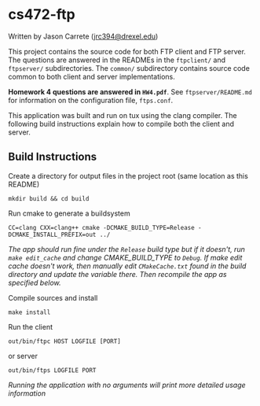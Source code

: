 cs472-ftp
=========
Written by Jason Carrete (jrc394@drexel.edu)

This project contains the source code for both FTP client and FTP server. The
questions are answered in the READMEs in the `ftpclient/` and `ftpserver/`
subdirectories. The `common/` subdirectory contains source code common to both
client and server implementations.

**Homework 4 questions are answered in `HW4.pdf`**. See `ftpserver/README.md`
for information on the configuration file, `ftps.conf`.

This application was built and run on tux using the clang compiler. The
following build instructions explain how to compile both the client and
server.

Build Instructions
------------------
Create a directory for output files in the project root (same location as
this README)

    mkdir build && cd build

Run cmake to generate a buildsystem

    CC=clang CXX=clang++ cmake -DCMAKE_BUILD_TYPE=Release -DCMAKE_INSTALL_PREFIX=out ../

*The app should run fine under the `Release` build type but if it doesn't, run
`make edit_cache` and change CMAKE_BUILD_TYPE to `Debug`. If make edit cache
doesn't work, then manually edit `CMakeCache.txt` found in the build
directory and update the variable there. Then recompile the app as specified
below.*

Compile sources and install

    make install

Run the client

    out/bin/ftpc HOST LOGFILE [PORT]

or server

    out/bin/ftps LOGFILE PORT

*Running the application with no arguments will print more detailed usage information*